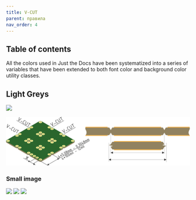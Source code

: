 ```yaml
---
title: V-CUT
parent: правила
nav_order: 4
---
```



## Table of contents




All the colors used in Just the Docs have been systematized into a series of variables that have been extended to both font color and background color utility classes.

## Light Greys

![](img/vcut.jpg)

![](img/vcut.png)

### Small image

![](../../../assets/images/small-image.jpg)
![](vcut.png)
![](vcut.jpg)
